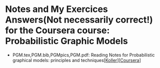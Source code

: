# Notes and My Exercices Answers(Not necessarily correct!) for the Coursera course: Probabilistic Graphic Models

- PGM.tex,PGM.bib,PGMpics,PGM.pdf: Reading Notes for Probabilistic graphical models: principles and techniques[[Koller](http://pgm.stanford.edu/)][[Coursera](https://www.coursera.org/specializations/probabilistic-graphical-models)]
